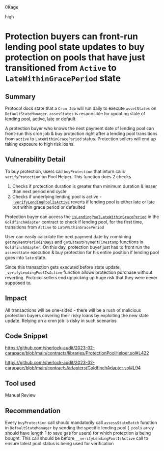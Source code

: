 0Kage

high

# Protection buyers can front-run lending pool state updates to buy protection on pools that have just transitioned from `Active` to `LateWithinGracePeriod` state

## Summary

Protocol docs state that a `Cron Job` will run daily to execute `assetStates` on `DefaultStateManager`. `assesStates` is responsible for updating state of lending pool, active, late or default.

A protection buyer who knows the next payment date of lending pool can front-run this cron job & buy protection right after a lending pool transitions from `active` to `LateWithinGracePeriod` status. Protection sellers will end up taking exposure to high risk loans.

## Vulnerability Detail

To buy protection, users call `buyProtection` that inturn calls `verifyProtection` on Pool Helper. This function does 2 checks

1. Checks if protection duration is greater than minimum duration & lesser than next period end cycle
2. Checks if underlying lending pool is active - [`_verifyLendingPoolIsActive`](https://github.com/sherlock-audit/2023-02-carapace/blob/main/contracts/libraries/ProtectionPoolHelper.sol#L422) reverts if lending pool is either late or late but within grace period or defaulted

Protection buyer can access the [`isLendingPoolLateWithinGracePeriod`](https://github.com/sherlock-audit/2023-02-carapace/blob/main/contracts/adapters/GoldfinchAdapter.sol#L94) in the `GoldfinchAdapter` contract to check if lending pool, for the first time, transitions from `Active` to `LateWithinGracePeriod`

User can easily calculate the next payment date by combining `getPaymentPeriodInDays` and `getLatestPaymentTimestamp` functions in `GoldfinchAdapter`. On this day, protection buyer just has to front run the `assessState` execution & buy protection for his entire position if lending pool goes into `late` state.

Since this transaction gets executed before state update, `_verifyLendingPoolIsActive` function allows protection purchase without reverting. Protocol sellers end up picking up huge risk that they were never supposed to.

## Impact

All transactions will be one-sided - there will be a rush of malicious protection buyers covering their risky loans by exploiting the new state update. Relying on a cron job is risky in such scenarios

## Code Snippet

https://github.com/sherlock-audit/2023-02-carapace/blob/main/contracts/libraries/ProtectionPoolHelper.sol#L422

https://github.com/sherlock-audit/2023-02-carapace/blob/main/contracts/adapters/GoldfinchAdapter.sol#L94

## Tool used
Manual Review

## Recommendation

Every `buyProtection` call should mandatorily call `assessStateBatch` function in `DefaultStateManager` by sending the specific lending pool (`_pools` array should have length 1 to save gas for users) for which protection is being bought. This call should be before `__verifyLendingPoolIsActive` call to ensure latest pool status is being used for verification
